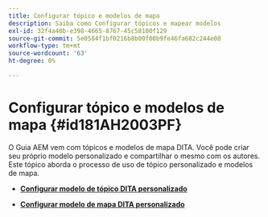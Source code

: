 ```yaml
---
title: Configurar tópico e modelos de mapa
description: Saiba como Configurar tópicos e mapear modelos
exl-id: 32f4a40b-e398-4665-8767-45c58100f129
source-git-commit: 5e0584f1bf0216b8b00f00b9fe46fa682c244e08
workflow-type: tm+mt
source-wordcount: '63'
ht-degree: 0%

---
```


# Configurar tópico e modelos de mapa {#id181AH2003PF}

O Guia AEM vem com tópicos e modelos de mapa DITA. Você pode criar seu próprio modelo personalizado e compartilhar o mesmo com os autores. Este tópico aborda o processo de uso de tópico personalizado e modelos de mapa.

- **[Configurar modelo de tópico DITA personalizado](conf-template-tags-custom-dita-topic-template.md)**

- **[Configurar modelo de mapa DITA personalizado](conf-template-tags-custom-dita-map-templates.md)**
